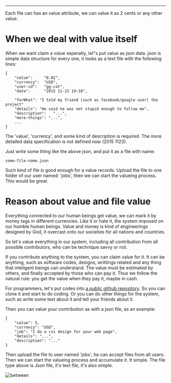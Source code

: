 
<hr />


Each file can has an value attribute, we can value it as 2 cents or any other
value.

# When we deal with value itself

When we want claim a value seperatly, let"s put value as json data.  json is
simple data structure for every one, it looks as a text file with the
following lines:

    {
        "value":     "0.02",
        "currency":  "USD",
        "user-id":   "gg-cat",
        "date":      "2015 11-23 19:18",

        "forWhat": "I told my friend (such as facebook/google user) the project"
        "details": "He said he was not stupid enough to follow me",
        "description":   "...",
        "more-things": "...",
        ...
    }

The 'value', 'currency', and some kind of description is required.  The
more detailed data specification is not defined now (2015 1123).

Just write some thing like the above json, and put it as a file with name: 

    some-file-name.json

Such kind of file is good enough for a value records.  Upload the file to one
folder of our user named: 'jobs', then we can start the valueing process.
This would be great.


# Reason about value and file value

Everything connected to our human beings get value, we can mark it by money
tags in different currencies.  Like it or hate it, the system imposed on our
humble human beings. Value and money is kind of engineerings designed by God,
it overcast onto our societies for all nations and countries.

So let's value everything in our system, including all contribution from all
possible contributors, who can be technique savvy or not.  

If you contribute anything to the system, you can claim value for it.  It can
be anything, such as software codes, designs, writtings related and any thing
that inteligent beings can understand.  The value must be estimated by others,
and finally accepted by those who can pay it.  Thus we follow the natural
rule:  you get the value when they pay it, maybe in cash.

For programmers, let's put codes into 
[a public github repository](https://github.com/goodagood/gg).  So you can
clone it and start to do coding.  Or you can do other things for the system,
such as write some text about it and tell your friends about it.

Then you can value your contribution as with a json file, as an example:

    {
        "value": 5,
        "currency": "USD",
        "job": "I do a css design for your web page",
        "details": "...",
        "description": "..."
    }





Then upload the file to user named 'jobs', he can accept files from all users.
Then we can start the valueing process and accumulate it.  It simple. The file
type above is Json file, it's text file, it's also simple.


![between](/gglocal/van-gogh-between.jpg)


<!--
vim: set ft=markdown tw=78:
-->
